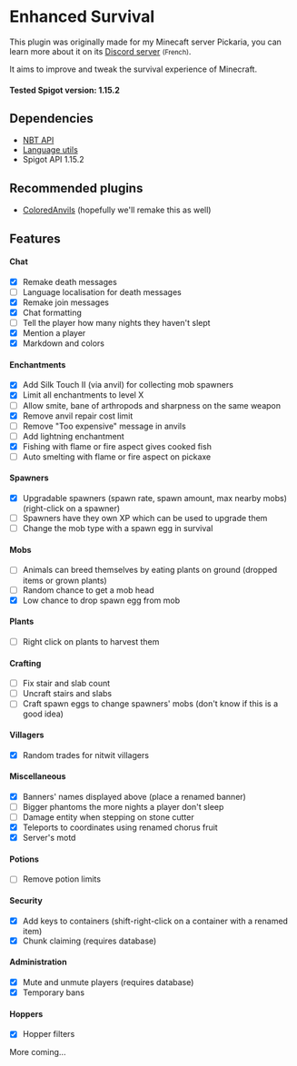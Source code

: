 # Enhanced Survival
This plugin was originally made for my Minecaft server Pickaria, you can learn more about it on its [Discord server](https://discord.gg/YR6fVaS) <small>(French)</small>.

It aims to improve and tweak the survival experience of Minecraft.

#### Tested Spigot version: 1.15.2

## Dependencies
- [NBT API](https://www.spigotmc.org/resources/nbt-api.7939/)
- [Language utils](https://www.spigotmc.org/resources/1-7-x-1-12-language-utils.8859/)
- Spigot API 1.15.2

## Recommended plugins
- [ColoredAnvils](https://www.spigotmc.org/resources/coloredanvils.2216/) (hopefully we'll remake this as well)

## Features

#### Chat
- [x] Remake death messages
- [ ] Language localisation for death messages
- [x] Remake join messages
- [x] Chat formatting
- [ ] Tell the player how many nights they haven't slept
- [x] Mention a player
- [x] Markdown and colors

#### Enchantments
- [x] Add Silk Touch II (via anvil) for collecting mob spawners
- [x] Limit all enchantments to level X
- [ ] Allow smite, bane of arthropods and sharpness on the same weapon
- [x] Remove anvil repair cost limit
- [ ] Remove "Too expensive" message in anvils
- [ ] Add lightning enchantment
- [x] Fishing with flame or fire aspect gives cooked fish
- [ ] Auto smelting with flame or fire aspect on pickaxe

#### Spawners
- [x] Upgradable spawners (spawn rate, spawn amount, max nearby mobs) (right-click on a spawner)
- [ ] Spawners have they own XP which can be used to upgrade them
- [ ] Change the mob type with a spawn egg in survival

#### Mobs
- [ ] Animals can breed themselves by eating plants on ground (dropped items or grown plants)
- [ ] Random chance to get a mob head
- [x] Low chance to drop spawn egg from mob

#### Plants
- [ ] Right click on plants to harvest them

#### Crafting
- [ ] Fix stair and slab count
- [ ] Uncraft stairs and slabs
- [ ] Craft spawn eggs to change spawners' mobs (don't know if this is a good idea)

#### Villagers
- [x] Random trades for nitwit villagers

#### Miscellaneous
- [x] Banners' names displayed above (place a renamed banner)
- [ ] Bigger phantoms the more nights a player don't sleep
- [ ] Damage entity when stepping on stone cutter
- [x] Teleports to coordinates using renamed chorus fruit
- [x] Server's motd

#### Potions
- [ ] Remove potion limits

#### Security
- [x] Add keys to containers (shift-right-click on a container with a renamed item)
- [x] Chunk claiming (requires database)

#### Administration
- [x] Mute and unmute players (requires database)
- [x] Temporary bans

#### Hoppers
- [x] Hopper filters

More coming...